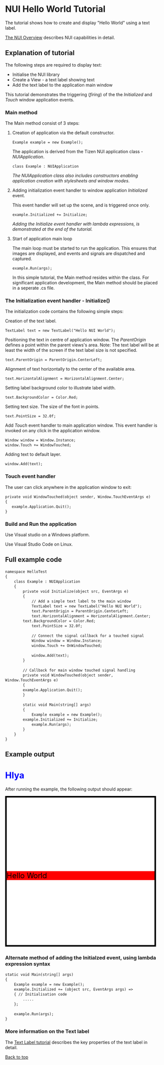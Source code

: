 <a name="0"></a>
# NUI Hello World Tutorial

The tutorial shows how to create and display "Hello World" using a text label.

[The NUI Overview](NUIoverview.md) describes NUI capabilities in detail.

## Explanation of tutorial

The following steps are required to display text:

+ Initialise the NUI library
+ Create a View - a text label showing text
+ Add the text label to the application main window

This tutorial demonstrates the triggering (_firing_) of the the _Initialized_ and _Touch_ window application events.

### Main method

The Main method consist of 3 steps:

1. Creation of application via the default constructor.

   ~~~{.cs}
   Example example = new Example();
   ~~~

   The application is derived from the Tizen NUI application class - _NUIApplication_.

   ~~~{.cs}
   class Example : NUIApplication
   ~~~

   _The NUIApplication class also includes constructors enabling application creation with stylesheets and window modes_.

2. Adding initialization event handler to window application _Initialized_ event.

   This event handler will set up the scene, and is triggered once only.

   ~~~{.cs}
   example.Initialized += Initialize;
   ~~~

   _Adding the Initialize event handler with lambda expressions, is demonstrated at the end of the tutorial._

3. Start of application main loop

   The main loop must be started to run the application. This ensures that images are displayed,
   and events and signals are dispatched and captured.

   ~~~{.cs}
   example.Run(args);
   ~~~

   In this simple tutorial, the Main method resides within the class. For significant application development, the Main
   method should be placed in a seperate .cs file.

### The Initialization event handler - Initialize()

The initialization code contains the following simple steps:

Creation of the text label.

~~~{.cs}
TextLabel text = new TextLabel("Hello NUI World");
~~~

Positioning the text in centre of application window. The _ParentOrigin_ defines a point
within the parent views's area. Note: The text label will be at least the
width of the screen if the text label size is not specified.

~~~{.cs}
text.ParentOrigin = ParentOrigin.CenterLeft;
~~~

Alignment of text horizontally to the center of the available area.

~~~{.cs}
text.HorizontalAlignment = HorizontalAlignment.Center;
~~~

Setting label background color to illustrate label width.

~~~{.cs}
text.BackgroundColor = Color.Red;
~~~

Setting text size. The size of the font in points.

~~~{.cs}
text.PointSize = 32.0f;
~~~

Add _Touch_ event handler to main application window. This event handler is invoked
on any click in the application window.

~~~{.cs}
Window window = Window.Instance;
window.Touch += WindowTouched;
~~~

Adding text to default layer.

~~~{.cs}
window.Add(text);
~~~

### Touch event handler

The user can click anywhere in the application window to exit:

~~~{.cs}
private void WindowTouched(object sender, Window.TouchEventArgs e)
{
   example.Application.Quit();
}
~~~

### Build and Run the application

Use Visual studio on a Windows platform.

Use Visual Studio Code on Linux.

## Full example code

~~~{.cs}
namespace HelloTest
{
    class Example : NUIApplication
    {
        private void Initialize(object src, EventArgs e)
        {
            // Add a simple text label to the main window
            TextLabel text = new TextLabel("Hello NUI World");
            text.ParentOrigin = ParentOrigin.CenterLeft;
            text.HorizontalAlignment = HorizontalAlignment.Center;
	    text.BackgroundColor = Color.Red;
            text.PointSize = 32.0f;

            // Connect the signal callback for a touched signal
            Window window = Window.Instance;
            window.Touch += OnWindowTouched;

            window.Add(text);
        }

        // Callback for main window touched signal handling
        private void WindowTouched(object sender, Window.TouchEventArgs e)
        {
	    example.Application.Quit();
        }

        static void Main(string[] args)
        {
            Example example = new Example();
	    example.Initialized += Initialize;
            example.Run(args);
        }
    }
}
~~~

## Example output

<h1 style="color:blue;">HIya</h1>

After running the example, the following output should appear:

<img src="./Images/hello-world.png" style="border: 5px solid black;">

### Alternate method of adding the Initialzed event, using lambda expression syntax

~~~{.cs}
static void Main(string[] args)
{
    Example example = new Example();
    example.Initialized += (object src, EventArgs args) =>
    { // Initialisation code
        .....
    };

    example.Run(args);
}
~~~

### More information on the Text label 

The [Text Label tutorial](text-label.md) describes the key properties of the text label in detail.

[Back to top](#0)

